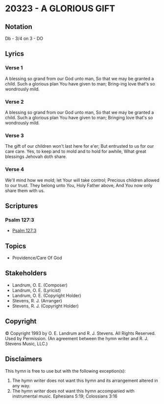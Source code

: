 # 20323 - A GLORIOUS GIFT

## Notation

Db - 3/4 on 3 - DO

## Lyrics

### Verse 1

A blessing so grand from our God unto man, So that we may be granted a child. Such a glorious plan You have given to man; Bring-ing love that's so wondrously mild.

### Verse 2

A blessing so grand from our God unto man, So that we may be granted a child. Such a glorious plan You have given to man; Bringing love that's so wondrously mild.

### Verse 3

The gift of our children won't last here for e'er; But entrusted to us for our care care. Yes, to keep and to mold and to hold for awhile, What great blessings Jehovah doth share. 

### Verse 4

We'll mind how we mold; let Your will take control; Precious children allowed to our trust. They belong  unto You, Holy Father above, And  You now only share  them with us.


## Scriptures

### Psalm 127:3

- [Psalm 127:3](https://www.biblegateway.com/passage/?search=Psalm%20127%3A3)


## Topics

- Providence/Care Of God

## Stakeholders

- Landrum, O. E. (Composer)
- Landrum, O. E. (Lyricist)
- Landrum, O. E. (Copyright Holder)
- Stevens, R. J. (Arranger)
- Stevens, R. J. (Copyright Holder)

## Copyright

© Copyright 1993 by O. E. Landrum and R. J. Stevens.  All Rights Reserved. Used by Permission.
(An agreement between the hymn writer and R. J. Stevens Music, LLC.)

## Disclaimers

This hymn is free to use but with the following exception(s):
1. The hymn writer does not want this hymn and its arrangement altered in any way.
2. The hymn writer does not want this hymn accompanied with instrumental music.
Ephesians 5:19; Colossians 3:16

